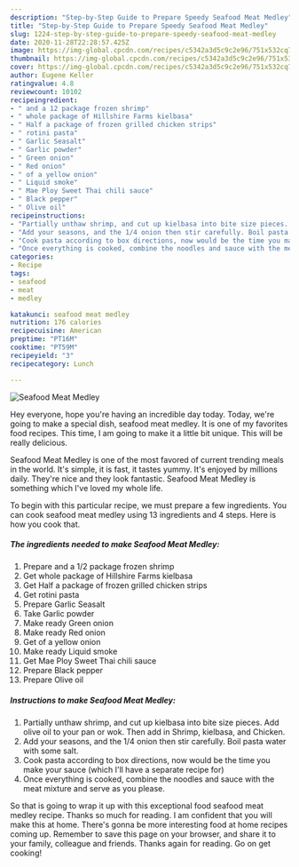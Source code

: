 ```yaml
---
description: "Step-by-Step Guide to Prepare Speedy Seafood Meat Medley"
title: "Step-by-Step Guide to Prepare Speedy Seafood Meat Medley"
slug: 1224-step-by-step-guide-to-prepare-speedy-seafood-meat-medley
date: 2020-11-28T22:28:57.425Z
image: https://img-global.cpcdn.com/recipes/c5342a3d5c9c2e96/751x532cq70/seafood-meat-medley-recipe-main-photo.jpg
thumbnail: https://img-global.cpcdn.com/recipes/c5342a3d5c9c2e96/751x532cq70/seafood-meat-medley-recipe-main-photo.jpg
cover: https://img-global.cpcdn.com/recipes/c5342a3d5c9c2e96/751x532cq70/seafood-meat-medley-recipe-main-photo.jpg
author: Eugene Keller
ratingvalue: 4.8
reviewcount: 10102
recipeingredient:
- " and a 12 package frozen shrimp"
- " whole package of Hillshire Farms kielbasa"
- " Half a package of frozen grilled chicken strips"
- " rotini pasta"
- " Garlic Seasalt"
- " Garlic powder"
- " Green onion"
- " Red onion"
- " of a yellow onion"
- " Liquid smoke"
- " Mae Ploy Sweet Thai chili sauce"
- " Black pepper"
- " Olive oil"
recipeinstructions:
- "Partially unthaw shrimp, and cut up kielbasa into bite size pieces. Add olive oil to your pan or wok. Then add in Shrimp, kielbasa, and Chicken."
- "Add your seasons, and the 1/4 onion then stir carefully. Boil pasta water with some salt."
- "Cook pasta according to box directions, now would be the time you make your sauce (which I&#39;ll have a separate recipe for)"
- "Once everything is cooked, combine the noodles and sauce with the meat mixture and serve as you please."
categories:
- Recipe
tags:
- seafood
- meat
- medley

katakunci: seafood meat medley 
nutrition: 176 calories
recipecuisine: American
preptime: "PT16M"
cooktime: "PT59M"
recipeyield: "3"
recipecategory: Lunch

---
```



![Seafood Meat Medley](https://img-global.cpcdn.com/recipes/c5342a3d5c9c2e96/751x532cq70/seafood-meat-medley-recipe-main-photo.jpg)

Hey everyone, hope you're having an incredible day today. Today, we're going to make a special dish, seafood meat medley. It is one of my favorites food recipes. This time, I am going to make it a little bit unique. This will be really delicious.

Seafood Meat Medley is one of the most favored of current trending meals in the world. It's simple, it is fast, it tastes yummy. It's enjoyed by millions daily. They're nice and they look fantastic. Seafood Meat Medley is something which I've loved my whole life.




To begin with this particular recipe, we must prepare a few ingredients. You can cook seafood meat medley using 13 ingredients and 4 steps. Here is how you cook that.

<!--inarticleads1-->

##### The ingredients needed to make Seafood Meat Medley:

1. Prepare  and a 1/2 package frozen shrimp
1. Get  whole package of Hillshire Farms kielbasa
1. Get  Half a package of frozen grilled chicken strips
1. Get  rotini pasta
1. Prepare  Garlic Seasalt
1. Take  Garlic powder
1. Make ready  Green onion
1. Make ready  Red onion
1. Get  of a yellow onion
1. Make ready  Liquid smoke
1. Get  Mae Ploy Sweet Thai chili sauce
1. Prepare  Black pepper
1. Prepare  Olive oil




<!--inarticleads2-->

##### Instructions to make Seafood Meat Medley:

1. Partially unthaw shrimp, and cut up kielbasa into bite size pieces. Add olive oil to your pan or wok. Then add in Shrimp, kielbasa, and Chicken.
1. Add your seasons, and the 1/4 onion then stir carefully. Boil pasta water with some salt.
1. Cook pasta according to box directions, now would be the time you make your sauce (which I&#39;ll have a separate recipe for)
1. Once everything is cooked, combine the noodles and sauce with the meat mixture and serve as you please.




So that is going to wrap it up with this exceptional food seafood meat medley recipe. Thanks so much for reading. I am confident that you will make this at home. There's gonna be more interesting food at home recipes coming up. Remember to save this page on your browser, and share it to your family, colleague and friends. Thanks again for reading. Go on get cooking!
